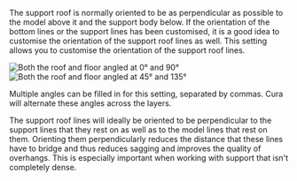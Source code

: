 The support roof is normally oriented to be as perpendicular as possible to the model above it and the support body below. If the orientation of the bottom lines or the support lines has been customised, it is a good idea to customise the orientation of the support roof lines as well. This setting allows you to customise the orientation of the support roof lines.

![Both the roof and floor angled at 0° and 90°](images/support_interface_angles_0.png)
![Both the roof and floor angled at 45° and 135°](images/support_interface_angles_45.png)

Multiple angles can be filled in for this setting, separated by commas. Cura will alternate these angles across the layers.

The support roof lines will ideally be oriented to be perpendicular to the support lines that they rest on as well as to the model lines that rest on them. Orienting them perpendicularly reduces the distance that these lines have to bridge and thus reduces sagging and improves the quality of overhangs. This is especially important when working with support that isn't completely dense.